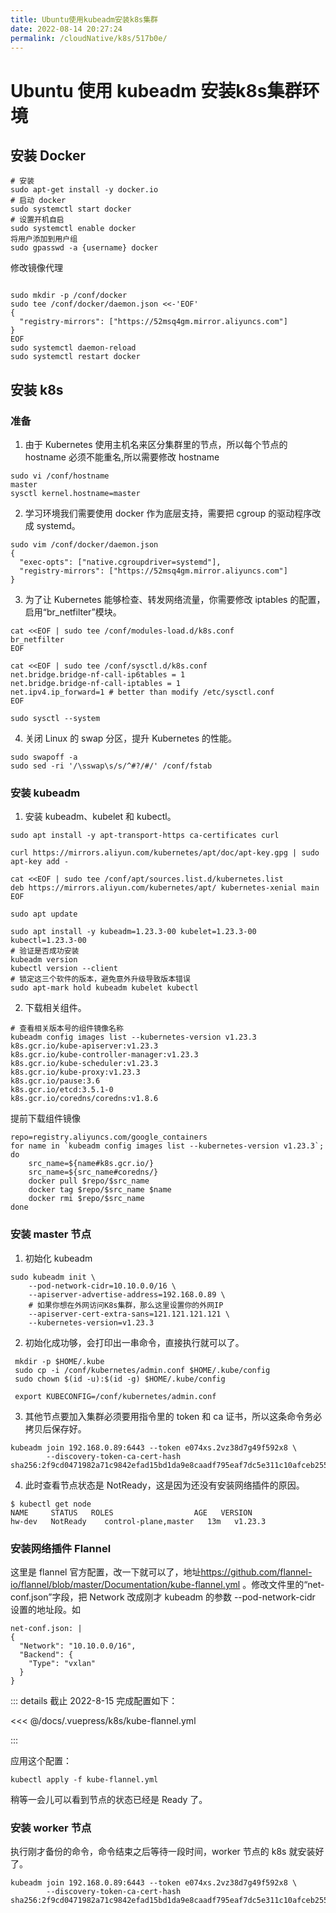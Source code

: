 ```yaml
---
title: Ubuntu使用kubeadm安装k8s集群
date: 2022-08-14 20:27:24
permalink: /cloudNative/k8s/517b0e/
---
```

# Ubuntu 使用 kubeadm 安装k8s集群环境


## 安装 Docker
```shell
# 安装
sudo apt-get install -y docker.io
# 启动 docker
sudo systemctl start docker
# 设置开机自启
sudo systemctl enable docker
将用户添加到用户组
sudo gpasswd -a {username} docker
```

修改镜像代理

```shell

sudo mkdir -p /conf/docker
sudo tee /conf/docker/daemon.json <<-'EOF'
{
  "registry-mirrors": ["https://52msq4gm.mirror.aliyuncs.com"]
}
EOF
sudo systemctl daemon-reload
sudo systemctl restart docker
```



## 安装 k8s

### 准备

1.  由于 Kubernetes 使用主机名来区分集群里的节点，所以每个节点的 hostname 必须不能重名,所以需要修改 hostname

```shell
sudo vi /conf/hostname
master
sysctl kernel.hostname=master 
```

2. 学习环境我们需要使用 docker 作为底层支持，需要把 cgroup 的驱动程序改成 systemd。

```shell
sudo vim /conf/docker/daemon.json
{
  "exec-opts": ["native.cgroupdriver=systemd"],
  "registry-mirrors": ["https://52msq4gm.mirror.aliyuncs.com"]
}
```

3. 为了让 Kubernetes 能够检查、转发网络流量，你需要修改 iptables 的配置，启用“br_netfilter”模块。

```SHELL
cat <<EOF | sudo tee /conf/modules-load.d/k8s.conf
br_netfilter
EOF

cat <<EOF | sudo tee /conf/sysctl.d/k8s.conf
net.bridge.bridge-nf-call-ip6tables = 1
net.bridge.bridge-nf-call-iptables = 1
net.ipv4.ip_forward=1 # better than modify /etc/sysctl.conf
EOF

sudo sysctl --system
```

4. 关闭 Linux 的 swap 分区，提升 Kubernetes 的性能。

```shell
sudo swapoff -a
sudo sed -ri '/\sswap\s/s/^#?/#/' /conf/fstab
```

### 安装 kubeadm

1. 安装 kubeadm、kubelet 和 kubectl。

```shell
sudo apt install -y apt-transport-https ca-certificates curl

curl https://mirrors.aliyun.com/kubernetes/apt/doc/apt-key.gpg | sudo apt-key add -

cat <<EOF | sudo tee /conf/apt/sources.list.d/kubernetes.list
deb https://mirrors.aliyun.com/kubernetes/apt/ kubernetes-xenial main
EOF

sudo apt update
```



```shell
sudo apt install -y kubeadm=1.23.3-00 kubelet=1.23.3-00 kubectl=1.23.3-00
# 验证是否成功安装
kubeadm version
kubectl version --client
# 锁定这三个软件的版本，避免意外升级导致版本错误
sudo apt-mark hold kubeadm kubelet kubectl
```

2. 下载相关组件。

```SHELL
# 查看相关版本号的组件镜像名称
kubeadm config images list --kubernetes-version v1.23.3
k8s.gcr.io/kube-apiserver:v1.23.3
k8s.gcr.io/kube-controller-manager:v1.23.3
k8s.gcr.io/kube-scheduler:v1.23.3
k8s.gcr.io/kube-proxy:v1.23.3
k8s.gcr.io/pause:3.6
k8s.gcr.io/etcd:3.5.1-0
k8s.gcr.io/coredns/coredns:v1.8.6
```

提前下载组件镜像

```shell
repo=registry.aliyuncs.com/google_containers
for name in `kubeadm config images list --kubernetes-version v1.23.3`; do
    src_name=${name#k8s.gcr.io/}
    src_name=${src_name#coredns/}
    docker pull $repo/$src_name
    docker tag $repo/$src_name $name
    docker rmi $repo/$src_name
done
```

### 安装 master 节点

1. 初始化 kubeadm

```shell
sudo kubeadm init \
    --pod-network-cidr=10.10.0.0/16 \
    --apiserver-advertise-address=192.168.0.89 \
    # 如果你想在外网访问K8s集群，那么这里设置你的外网IP
    --apiserver-cert-extra-sans=121.121.121.121 \
    --kubernetes-version=v1.23.3
```

2. 初始化成功够，会打印出一串命令，直接执行就可以了。

```SHELL
 mkdir -p $HOME/.kube
 sudo cp -i /conf/kubernetes/admin.conf $HOME/.kube/config
 sudo chown $(id -u):$(id -g) $HOME/.kube/config
 
 export KUBECONFIG=/conf/kubernetes/admin.conf
```

3. 其他节点要加入集群必须要用指令里的 token 和 ca 证书，所以这条命令务必拷贝后保存好。

```SHELL
kubeadm join 192.168.0.89:6443 --token e074xs.2vz38d7g49f592x8 \
        --discovery-token-ca-cert-hash sha256:2f9cd0471982a71c9842efad15bd1da9e8caadf795eaf7dc5e311c10afceb255 
```

4. 此时查看节点状态是 NotReady，这是因为还没有安装网络插件的原因。

```SHELL
$ kubectl get node                 
NAME     STATUS   ROLES                  AGE   VERSION
hw-dev   NotReady    control-plane,master   13m   v1.23.3
```



### 安装网络插件 Flannel

这里是 flannel 官方配置，改一下就可以了，地址<https://github.com/flannel-io/flannel/blob/master/Documentation/kube-flannel.yml> 。修改文件里的“net-conf.json”字段，把 Network 改成刚才 kubeadm 的参数 --pod-network-cidr 设置的地址段。如

```
net-conf.json: |
{
  "Network": "10.10.0.0/16",
  "Backend": {
    "Type": "vxlan"
  }
}

```



:::  details 截止 2022-8-15 完成配置如下：

<<< @/docs/.vuepress/k8s/kube-flannel.yml

:::

应用这个配置：

```SHELL
kubectl apply -f kube-flannel.yml
```

稍等一会儿可以看到节点的状态已经是 Ready 了。

### 安装 worker 节点

执行刚才备份的命令，命令结束之后等待一段时间，worker 节点的 k8s 就安装好了。

```SHELL
kubeadm join 192.168.0.89:6443 --token e074xs.2vz38d7g49f592x8 \
        --discovery-token-ca-cert-hash sha256:2f9cd0471982a71c9842efad15bd1da9e8caadf795eaf7dc5e311c10afceb255 
```

